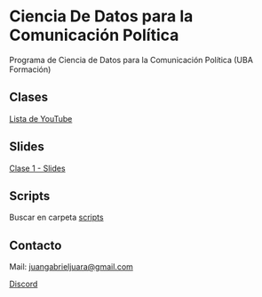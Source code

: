 # Ciencia De Datos para la Comunicación Política
Programa de Ciencia de Datos para la Comunicación Política (UBA Formación)

## Clases

<a href="https://www.youtube.com/playlist?list=PLJlb5Pncj1-Ya_-LJUzuSGbkUGK39zakT" target="_blank">Lista de YouTube</a>


## Slides

<a href="https://jgjuara.github.io/ds4compol/clase1.html" target="_blank">Clase 1 - Slides</a>

## Scripts

Buscar en carpeta
<a href="https://github.com/jgjuara/ds4compol/tree/main/scripts" target="_blank">scripts</a>

## Contacto

Mail: [juangabrieljuara@gmail.com](mailto:juangabrieljuara@gmail.com)

<a href="https://discord.gg/CHnaEVMatY" target="_blank">Discord</a>




